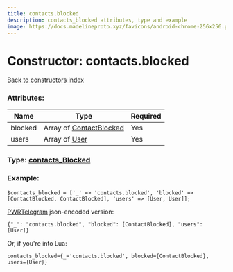 ```yaml
---
title: contacts.blocked
description: contacts_blocked attributes, type and example
image: https://docs.madelineproto.xyz/favicons/android-chrome-256x256.png
---
```

# Constructor: contacts.blocked  
[Back to constructors index](index.md)



### Attributes:

| Name     |    Type       | Required |
|----------|---------------|----------|
|blocked|Array of [ContactBlocked](../types/ContactBlocked.md) | Yes|
|users|Array of [User](../types/User.md) | Yes|



### Type: [contacts\_Blocked](../types/contacts_Blocked.md)


### Example:

```
$contacts_blocked = ['_' => 'contacts.blocked', 'blocked' => [ContactBlocked, ContactBlocked], 'users' => [User, User]];
```  

[PWRTelegram](https://pwrtelegram.xyz) json-encoded version:

```
{"_": "contacts.blocked", "blocked": [ContactBlocked], "users": [User]}
```


Or, if you're into Lua:  


```
contacts_blocked={_='contacts.blocked', blocked={ContactBlocked}, users={User}}

```


